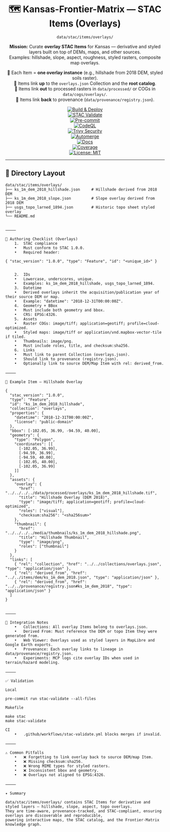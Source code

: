 <div align="center">

# 🗺️ Kansas-Frontier-Matrix — STAC Items (Overlays)  
`data/stac/items/overlays/`

**Mission:** Curate **overlay STAC Items** for Kansas — derivative and styled layers built on top of DEMs, maps, and other sources.  
Examples: hillshade, slope, aspect, roughness, styled rasters, composite map overlays.  

📌 Each Item = **one overlay instance** (e.g., hillshade from 2018 DEM, styled soils raster).  
📌 Items link **up** to the `overlays.json` Collection and the **root catalog**.  
📌 Items link **out** to processed rasters in `data/processed/` or COGs in `data/cogs/overlays/`.  
📌 Items link **back** to provenance (`data/provenance/registry.json`).  

[![Build & Deploy](https://github.com/bartytime4life/Kansas-Frontier-Matrix/actions/workflows/site.yml/badge.svg)](../../../../.github/workflows/site.yml)  
[![STAC Validate](https://github.com/bartytime4life/Kansas-Frontier-Matrix/actions/workflows/stac-validate.yml/badge.svg)](../../../../.github/workflows/stac-validate.yml)  
[![Pre-commit](https://github.com/bartytime4life/Kansas-Frontier-Matrix/actions/workflows/pre-commit.yml/badge.svg)](../../../../.pre-commit-config.yaml)  
[![CodeQL](https://github.com/bartytime4life/Kansas-Frontier-Matrix/actions/workflows/codeql.yml/badge.svg)](../../../../.github/workflows/codeql.yml)  
[![Trivy Security](https://github.com/bartytime4life/Kansas-Frontier-Matrix/actions/workflows/trivy.yml/badge.svg)](../../../../.github/workflows/trivy.yml)  
[![Automerge](https://github.com/bartytime4life/Kansas-Frontier-Matrix/actions/workflows/automerge.yml/badge.svg)](../../../../.github/workflows/automerge.yml)  
[![Docs](https://github.com/bartytime4life/Kansas-Frontier-Matrix/actions/workflows/docs.yml/badge.svg)](../../../../.github/workflows/docs.yml)  
[![Coverage](https://img.shields.io/codecov/c/github/bartytime4life/Kansas-Frontier-Matrix)](https://app.codecov.io/gh/bartytime4life/Kansas-Frontier-Matrix)  
[![License: MIT](https://img.shields.io/badge/License-MIT-green.svg)](../../../../LICENSE)  

</div>

---

## 📂 Directory Layout

```text
data/stac/items/overlays/
├── ks_1m_dem_2018_hillshade.json     # Hillshade derived from 2018 DEM
├── ks_1m_dem_2018_slope.json         # Slope overlay derived from 2018 DEM
├── usgs_topo_larned_1894.json        # Historic topo sheet styled overlay
└── README.md


⸻

🧾 Authoring Checklist (Overlays)
	1.	STAC compliance
	•	Must conform to STAC 1.0.0.
	•	Required header:

{ "stac_version": "1.0.0", "type": "Feature", "id": "<unique_id>" }


	2.	IDs
	•	Lowercase, underscores, unique.
	•	Examples: ks_1m_dem_2018_hillshade, usgs_topo_larned_1894.
	3.	Datetime
	•	Derived overlays inherit the acquisition/publication year of their source DEM or map.
	•	Example: "datetime": "2018-12-31T00:00:00Z".
	4.	Geometry + BBox
	•	Must include both geometry and bbox.
	•	CRS: EPSG:4326.
	5.	Assets
	•	Raster COGs: image/tiff; application=geotiff; profile=cloud-optimized.
	•	Styled maps: image/tiff or application/vnd.mapbox-vector-tile if tiled.
	•	Thumbnails: image/png.
	•	Must include roles, title, and checksum:sha256.
	6.	Links
	•	Must link to parent Collection (overlays.json).
	•	Should link to provenance (registry.json).
	•	Optionally link to source DEM/Map Item with rel: derived_from.

⸻

📑 Example Item — Hillshade Overlay

{
  "stac_version": "1.0.0",
  "type": "Feature",
  "id": "ks_1m_dem_2018_hillshade",
  "collection": "overlays",
  "properties": {
    "datetime": "2018-12-31T00:00:00Z",
    "license": "public-domain"
  },
  "bbox": [-102.05, 36.99, -94.59, 40.00],
  "geometry": {
    "type": "Polygon",
    "coordinates": [[
      [-102.05, 36.99],
      [-94.59, 36.99],
      [-94.59, 40.00],
      [-102.05, 40.00],
      [-102.05, 36.99]
    ]]
  },
  "assets": {
    "overlay": {
      "href": "../../../../data/processed/overlays/ks_1m_dem_2018_hillshade.tif",
      "title": "Hillshade Overlay (DEM 2018)",
      "type": "image/tiff; application=geotiff; profile=cloud-optimized",
      "roles": ["visual"],
      "checksum:sha256": "<sha256sum>"
    },
    "thumbnail": {
      "href": "../../../../media/thumbnails/ks_1m_dem_2018_hillshade.png",
      "title": "Hillshade Thumbnail",
      "type": "image/png",
      "roles": ["thumbnail"]
    }
  },
  "links": [
    { "rel": "collection", "href": "../../collections/overlays.json", "type": "application/json" },
    { "rel": "derived_from", "href": "../../items/dem/ks_1m_dem_2018.json", "type": "application/json" },
    { "rel": "derived_from", "href": "../../provenance/registry.json#ks_1m_dem_2018", "type": "application/json" }
  ]
}


⸻

🔗 Integration Notes
	•	Collections: All overlay Items belong to overlays.json.
	•	Derived From: Must reference the DEM or topo Item they were generated from.
	•	Web Viewer: Overlays used as styled layers in MapLibre and Google Earth exports.
	•	Provenance: Each overlay links to lineage in data/provenance/registry.json.
	•	Experiments: MCP logs cite overlay IDs when used in terrain/hazard modeling.

⸻

✅ Validation

Local

pre-commit run stac-validate --all-files

Makefile

make stac
make stac-validate

CI
	•	.github/workflows/stac-validate.yml blocks merges if invalid.

⸻

⚠️ Common Pitfalls
	•	❌ Forgetting to link overlay back to source DEM/map Item.
	•	❌ Missing checksum:sha256.
	•	❌ Wrong MIME types for styled rasters.
	•	❌ Inconsistent bbox and geometry.
	•	❌ Overlays not aligned to EPSG:4326.

⸻

✦ Summary

data/stac/items/overlays/ contains STAC Items for derivative and styled layers — hillshade, slope, aspect, topo overlays.
They are time-aware, provenance-tracked, and STAC-compliant, ensuring overlays are discoverable and reproducible,
powering interactive maps, the STAC catalog, and the Frontier-Matrix knowledge graph.